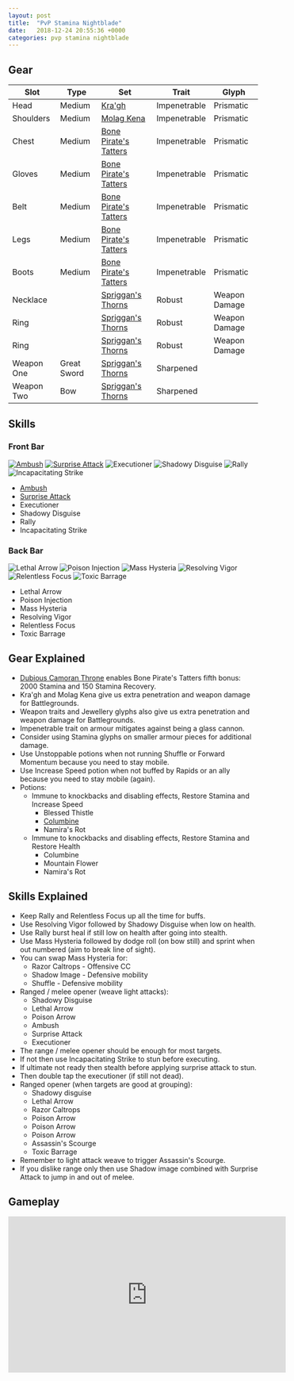 ```yaml
---
layout: post
title:  "PvP Stamina Nightblade"
date:   2018-12-24 20:55:36 +0000
categories: pvp stamina nightblade
---
```


## Gear

| Slot       | Type        | Set                                           | Trait        | Glyph         |
|------------|-------------|-----------------------------------------------|--------------|---------------|
| Head       | Medium      | [Kra'gh][kragh]                               | Impenetrable | Prismatic     |
| Shoulders  | Medium      | [Molag Kena][molag-kena]                      | Impenetrable | Prismatic     |
| Chest      | Medium      | [Bone Pirate's Tatters][bone-pirates-tatters] | Impenetrable | Prismatic     |
| Gloves     | Medium      | [Bone Pirate's Tatters][bone-pirates-tatters] | Impenetrable | Prismatic     |
| Belt       | Medium      | [Bone Pirate's Tatters][bone-pirates-tatters] | Impenetrable | Prismatic     |
| Legs       | Medium      | [Bone Pirate's Tatters][bone-pirates-tatters] | Impenetrable | Prismatic     |
| Boots      | Medium      | [Bone Pirate's Tatters][bone-pirates-tatters] | Impenetrable | Prismatic     |
| Necklace   |             | [Spriggan's Thorns][spriggans-thorn]          | Robust       | Weapon Damage |
| Ring       |             | [Spriggan's Thorns][spriggans-thorn]          | Robust       | Weapon Damage |
| Ring       |             | [Spriggan's Thorns][spriggans-thorn]          | Robust       | Weapon Damage |
| Weapon One | Great Sword | [Spriggan's Thorns][spriggans-thorn]          | Sharpened    |               |
| Weapon Two | Bow         | [Spriggan's Thorns][spriggans-thorn]          | Sharpened    |               |

## Skills

### Front Bar

[![Ambush][ambush-img]][ambush]
[![Surprise Attack][surprise-attack-img]][surprise-attack]
![Executioner][executioner-img]
![Shadowy Disguise][shadowy-disguise-img]
![Rally][rally-img]
![Incapacitating Strike][incapacitating-strike-img]

- [Ambush][ambush]
- [Surprise Attack][surprise-attack]
- Executioner
- Shadowy Disguise
- Rally
- Incapacitating Strike

### Back Bar

![Lethal Arrow][lethal-arrow]
![Poison Injection][poison-injection]
![Mass Hysteria][mass-hysteria]
![Resolving Vigor][resolving-vigor]
![Relentless Focus][relentless-focus]
![Toxic Barrage][toxic-barrage]

- Lethal Arrow
- Poison Injection
- Mass Hysteria
- Resolving Vigor
- Relentless Focus
- Toxic Barrage

## Gear Explained

- [Dubious Camoran Throne][dubious-camoran-throne] enables Bone Pirate's Tatters fifth bonus: 2000 Stamina and 150 Stamina Recovery.
- Kra'gh and Molag Kena give us extra penetration and weapon damage for Battlegrounds.
- Weapon traits and Jewellery glyphs also give us extra penetration and weapon damage for Battlegrounds.  
- Impenetrable trait on armour mitigates against being a glass cannon.
- Consider using Stamina glyphs on smaller armour pieces for additional damage.
- Use Unstoppable potions when not running Shuffle or Forward Momentum because you need to stay mobile.
- Use Increase Speed potion when not buffed by Rapids or an ally because you need to stay mobile (again).
- Potions:
  - Immune to knockbacks and disabling effects, Restore Stamina and Increase Speed
    -  Blessed Thistle
    - [Columbine][columbine]
    - Namira's Rot
  - Immune to knockbacks and disabling effects, Restore Stamina and Restore Health
    - Columbine
    - Mountain Flower
    - Namira's Rot

## Skills Explained

- Keep Rally and Relentless Focus up all the time for buffs.
- Use Resolving Vigor followed by Shadowy Disguise when low on health.
- Use Rally burst heal if still low on health after going into stealth.
- Use Mass Hysteria followed by dodge roll (on bow still) and sprint when out numbered (aim to break line of sight).
- You can swap Mass Hysteria for:
  - Razor Caltrops - Offensive CC
  - Shadow Image - Defensive mobility
  - Shuffle - Defensive mobility
- Ranged / melee opener (weave light attacks):
  - Shadowy Disguise
  - Lethal Arrow
  - Poison Arrow
  - Ambush
  - Surprise Attack
  - Executioner
- The range / melee opener should be enough for most targets.
- If not then use Incapacitating Strike to stun before executing.
- If ultimate not ready then stealth before applying surprise attack to stun.
- Then double tap the executioner (if still not dead).
- Ranged opener (when targets are good at grouping):
  - Shadowy disguise
  - Lethal Arrow
  - Razor Caltrops
  - Poison Arrow
  - Poison Arrow
  - Poison Arrow
  - Assassin's Scourge
  - Toxic Barrage
- Remember to light attack weave to trigger Assassin's Scourge.
- If you dislike range only then use Shadow image combined with Surprise Attack to jump in and out of melee.

## Gameplay

<iframe width="560" height="315" src="https://www.youtube.com/embed/9K58XQ13QA8" frameborder="0" allow="accelerometer; autoplay; encrypted-media; gyroscope; picture-in-picture" allowfullscreen></iframe>

[ambush-img]: https://media.githubusercontent.com/media/flappers297/flappers297.github.io/master/img/ambush.png "Ambush"
[surprise-attack-img]: https://media.githubusercontent.com/media/flappers297/flappers297.github.io/master/img/surprise-attack.png "Surprise Attack"
[executioner-img]: https://media.githubusercontent.com/media/flappers297/flappers297.github.io/master/img/executioner.png "Executioner"
[shadowy-disguise-img]: https://media.githubusercontent.com/media/flappers297/flappers297.github.io/master/img/shadowy-disguise.png "Shadowy Disguise"
[rally-img]: https://media.githubusercontent.com/media/flappers297/flappers297.github.io/master/img/rally.png "Rally"
[incapacitating-strike-img]: https://media.githubusercontent.com/media/flappers297/flappers297.github.io/master/img/incapacitating-strike.png "Incapacitating Strike"

[lethal-arrow]: https://media.githubusercontent.com/media/flappers297/flappers297.github.io/master/img/lethal-arrow.png "Lethal Arrow"
[poison-injection]: https://media.githubusercontent.com/media/flappers297/flappers297.github.io/master/img/poison-injection.png "Poison Injection"
[mass-hysteria]: https://media.githubusercontent.com/media/flappers297/flappers297.github.io/master/img/mass-hysteria.png "Mass Hysteria"
[resolving-vigor]: https://media.githubusercontent.com/media/flappers297/flappers297.github.io/master/img/resolving-vigor.png "Resolving Vigor"
[relentless-focus]: https://media.githubusercontent.com/media/flappers297/flappers297.github.io/master/img/relentless-focus.png "Relentless Focus"
[toxic-barrage]: https://media.githubusercontent.com/media/flappers297/flappers297.github.io/master/img/toxic-barrage.jpg "Toxic Barrage"

[ambush]: https://elderscrollsonline.wiki.fextralife.com/Ambush
[surprise-attack]: https://elderscrollsonline.wiki.fextralife.com/Surprise+Attack

[dubious-camoran-throne]: https://elderscrollsonline.wiki.fextralife.com/Dubious+Camoran+Throne
[columbine]: https://elderscrollsonline.wiki.fextralife.com/Columbine
[bone-pirates-tatters]: https://elderscrollsonline.wiki.fextralife.com/Bone+Pirate%27s+Tatters+Set
[spriggans-thorn]: https://elderscrollsonline.wiki.fextralife.com/Spriggan%27s+Thorns+Set
[kragh]: https://elderscrollsonline.wiki.fextralife.com/Kra'gh+Set
[molag-kena]: https://elderscrollsonline.wiki.fextralife.com/Molag+Kena+Set
